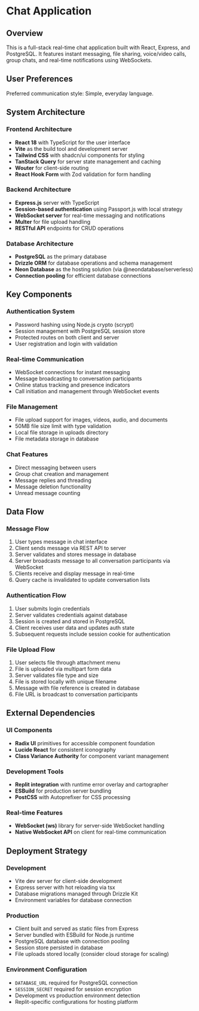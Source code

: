 # Chat Application

## Overview

This is a full-stack real-time chat application built with React, Express, and PostgreSQL. It features instant messaging, file sharing, voice/video calls, group chats, and real-time notifications using WebSockets.

## User Preferences

Preferred communication style: Simple, everyday language.

## System Architecture

### Frontend Architecture
- **React 18** with TypeScript for the user interface
- **Vite** as the build tool and development server
- **Tailwind CSS** with shadcn/ui components for styling
- **TanStack Query** for server state management and caching
- **Wouter** for client-side routing
- **React Hook Form** with Zod validation for form handling

### Backend Architecture
- **Express.js** server with TypeScript
- **Session-based authentication** using Passport.js with local strategy
- **WebSocket server** for real-time messaging and notifications
- **Multer** for file upload handling
- **RESTful API** endpoints for CRUD operations

### Database Architecture
- **PostgreSQL** as the primary database
- **Drizzle ORM** for database operations and schema management
- **Neon Database** as the hosting solution (via @neondatabase/serverless)
- **Connection pooling** for efficient database connections

## Key Components

### Authentication System
- Password hashing using Node.js crypto (scrypt)
- Session management with PostgreSQL session store
- Protected routes on both client and server
- User registration and login with validation

### Real-time Communication
- WebSocket connections for instant messaging
- Message broadcasting to conversation participants
- Online status tracking and presence indicators
- Call initiation and management through WebSocket events

### File Management
- File upload support for images, videos, audio, and documents
- 50MB file size limit with type validation
- Local file storage in uploads directory
- File metadata storage in database

### Chat Features
- Direct messaging between users
- Group chat creation and management
- Message replies and threading
- Message deletion functionality
- Unread message counting

## Data Flow

### Message Flow
1. User types message in chat interface
2. Client sends message via REST API to server
3. Server validates and stores message in database
4. Server broadcasts message to all conversation participants via WebSocket
5. Clients receive and display message in real-time
6. Query cache is invalidated to update conversation lists

### Authentication Flow
1. User submits login credentials
2. Server validates credentials against database
3. Session is created and stored in PostgreSQL
4. Client receives user data and updates auth state
5. Subsequent requests include session cookie for authentication

### File Upload Flow
1. User selects file through attachment menu
2. File is uploaded via multipart form data
3. Server validates file type and size
4. File is stored locally with unique filename
5. Message with file reference is created in database
6. File URL is broadcast to conversation participants

## External Dependencies

### UI Components
- **Radix UI** primitives for accessible component foundation
- **Lucide React** for consistent iconography
- **Class Variance Authority** for component variant management

### Development Tools
- **Replit integration** with runtime error overlay and cartographer
- **ESBuild** for production server bundling
- **PostCSS** with Autoprefixer for CSS processing

### Real-time Features
- **WebSocket (ws)** library for server-side WebSocket handling
- **Native WebSocket API** on client for real-time communication

## Deployment Strategy

### Development
- Vite dev server for client-side development
- Express server with hot reloading via tsx
- Database migrations managed through Drizzle Kit
- Environment variables for database connection

### Production
- Client built and served as static files from Express
- Server bundled with ESBuild for Node.js runtime
- PostgreSQL database with connection pooling
- Session store persisted in database
- File uploads stored locally (consider cloud storage for scaling)

### Environment Configuration
- `DATABASE_URL` required for PostgreSQL connection
- `SESSION_SECRET` required for session encryption
- Development vs production environment detection
- Replit-specific configurations for hosting platform